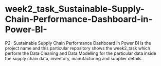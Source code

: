 # week2_task_Sustainable-Supply-Chain-Performance-Dashboard-in-Power-BI-
P2- Sustainable Supply Chain Performance Dashboard in Power BI is the project name and this particular repository shows the week2_task which perform the Data Cleaning and Data Modelling for the particular data inside the supply chain data, inventory, manufacturing and supplier details.
